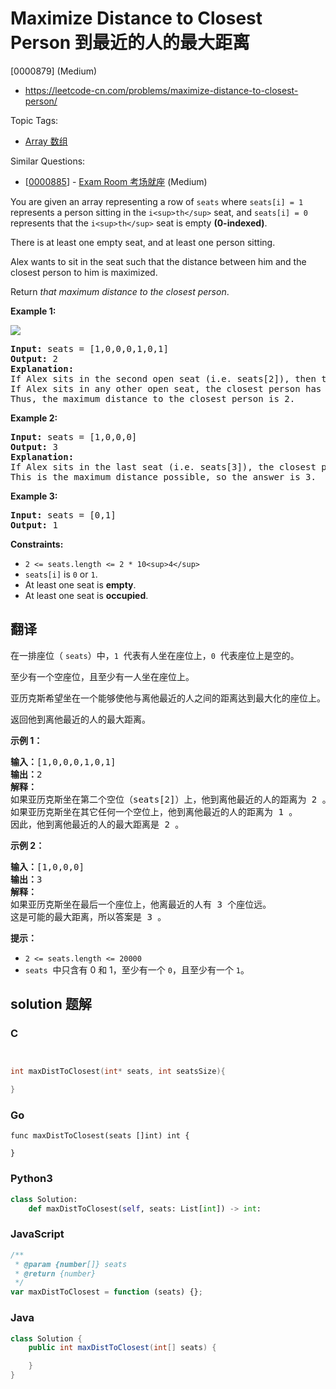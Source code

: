 # Maximize Distance to Closest Person 到最近的人的最大距离

[0000879] (Medium)

- https://leetcode-cn.com/problems/maximize-distance-to-closest-person/

Topic Tags:

- [Array 数组](https://leetcode-cn.com/tag/array/)

Similar Questions:

- [[0000885](https://leetcode-cn.com/problems/exam-room/)] - [Exam Room 考场就座](./0000885.exam-room.md) (Medium)

You are given an array representing a row of `seats` where `seats[i] = 1` represents a person sitting in the `i<sup>th</sup>` seat, and `seats[i] = 0` represents that the `i<sup>th</sup>` seat is empty **(0-indexed)**.

There is at least one empty seat, and at least one person sitting.

Alex wants to sit in the seat such that the distance between him and the closest person to him is maximized.

Return _that maximum distance to the closest person_.

**Example 1:**

![](https://assets.leetcode.com/uploads/2020/09/10/distance.jpg)

<pre><strong>Input:</strong> seats = [1,0,0,0,1,0,1]
<strong>Output:</strong> 2
<strong>Explanation: </strong>
If Alex sits in the second open seat (i.e. seats[2]), then the closest person has distance 2.
If Alex sits in any other open seat, the closest person has distance 1.
Thus, the maximum distance to the closest person is 2.
</pre>

**Example 2:**

<pre><strong>Input:</strong> seats = [1,0,0,0]
<strong>Output:</strong> 3
<strong>Explanation: </strong>
If Alex sits in the last seat (i.e. seats[3]), the closest person is 3 seats away.
This is the maximum distance possible, so the answer is 3.
</pre>

**Example 3:**

<pre><strong>Input:</strong> seats = [0,1]
<strong>Output:</strong> 1
</pre>

**Constraints:**

- `2 <= seats.length <= 2 * 10<sup>4</sup>`
- `seats[i]` is `0` or `1`.
- At least one seat is **empty**.
- At least one seat is **occupied**.

## 翻译

在一排座位（ `seats`）中，`1`  代表有人坐在座位上，`0`  代表座位上是空的。

至少有一个空座位，且至少有一人坐在座位上。

亚历克斯希望坐在一个能够使他与离他最近的人之间的距离达到最大化的座位上。

返回他到离他最近的人的最大距离。

**示例 1：**

<pre><strong>输入：</strong>[1,0,0,0,1,0,1]
<strong>输出：</strong>2
<strong>解释：
</strong>如果亚历克斯坐在第二个空位（seats[2]）上，他到离他最近的人的距离为 2 。
如果亚历克斯坐在其它任何一个空位上，他到离他最近的人的距离为 1 。
因此，他到离他最近的人的最大距离是 2 。 
</pre>

**示例 2：**

<pre><strong>输入：</strong>[1,0,0,0]
<strong>输出：</strong>3
<strong>解释：</strong>
如果亚历克斯坐在最后一个座位上，他离最近的人有 3 个座位远。
这是可能的最大距离，所以答案是 3 。
</pre>

**提示：**

- `2 <= seats.length <= 20000`
- `seats`  中只含有 0 和 1，至少有一个 `0`，且至少有一个 `1`。

## solution 题解

### C

```c


int maxDistToClosest(int* seats, int seatsSize){

}
```

### Go

```golang
func maxDistToClosest(seats []int) int {

}
```

### Python3

```python
class Solution:
    def maxDistToClosest(self, seats: List[int]) -> int:
```

### JavaScript

```javascript
/**
 * @param {number[]} seats
 * @return {number}
 */
var maxDistToClosest = function (seats) {};
```

### Java

```java
class Solution {
    public int maxDistToClosest(int[] seats) {

    }
}
```
